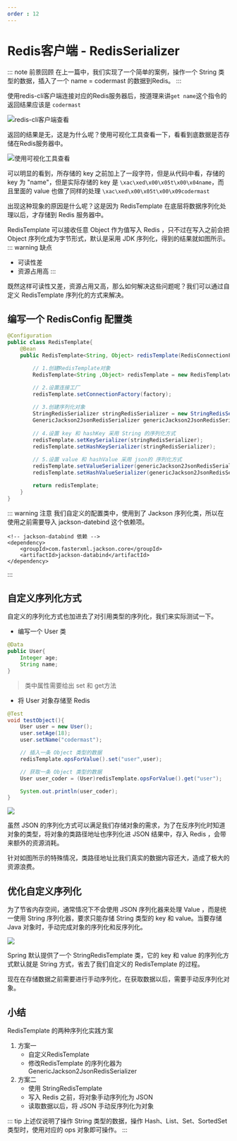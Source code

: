 ```yaml
---
order : 12
---
```

# Redis客户端 - RedisSerializer

::: note 前景回顾
在上一篇中，我们实现了一个简单的案例，操作一个 String 类型的数据，插入了一个 name = codermast 的数据到Redis。
:::

使用redis-cli客户端连接对应的Redis服务器后，按道理来讲`get name`这个指令的返回结果应该是 `codermast`

![redis-cli客户端查看](../../../assets/redistemplate-redis-serializer/2023-05-17-21-11-35.png)

返回的结果是无，这是为什么呢？使用可视化工具查看一下，看看到底数据是否存储在Redis服务器中。

![使用可视化工具查看](../../../assets/redistemplate-redis-serializer/2023-05-17-21-11-13.png)

可以明显的看到，所存储的 key 之前加上了一段字符，但是从代码中看，存储的 key 为 "name"，但是实际存储的 key 是 `\xac\xed\x00\x05t\x00\x04name`，而且里面的 value 也做了同样的处理 `\xac\xed\x00\x05t\x00\x09codermast`

出现这种现象的原因是什么呢？这是因为 RedisTemplate 在底层将数据序列化处理以后，才存储到 Redis 服务器中。

RedisTemplate 可以接收任意 Object 作为值写入 Redis ，只不过在写入之前会把 Object 序列化成为字节形式，默认是采用 JDK 序列化，得到的结果就如图所示。
::: warning 缺点
- 可读性差
- 资源占用高
:::


既然这样可读性又差，资源占用又高，那么如何解决这些问题呢？我们可以通过自定义 RedisTemplate 序列化的方式来解决。

## 编写一个 RedisConfig 配置类

```java
@Configuration
public class RedisTemplate{
    @Bean
    public RedisTemplate<String, Object> redisTemplate(RedisConnectionFactory factory){

        // 1.创建RedisTemplate对象
        RedisTemplate<String ,Object> redisTemplate = new RedisTemplate<>();

        // 2.设置连接⼯⼚
        redisTemplate.setConnectionFactory(factory);
        
        // 3.创建序列化对象
        StringRedisSerializer stringRedisSerializer = new StringRedisSerializer();
        GenericJackson2JsonRedisSerializer genericJackson2JsonRedisSerializer = new GenericJackson2JsonRedisSerializer();
        
        // 4.设置 key 和 hashKey 采⽤ String 的序列化⽅式
        redisTemplate.setKeySerializer(stringRedisSerializer);
        redisTemplate.setHashKeySerializer(stringRedisSerializer);
        
        // 5.设置 value 和 hashValue 采⽤ json的 序列化⽅式
        redisTemplate.setValueSerializer(genericJackson2JsonRedisSerializer);
        redisTemplate.setHashValueSerializer(genericJackson2JsonRedisSerializer);

        return redisTemplate;
    }
}
```
::: warning 注意
我们自定义的配置类中，使用到了 Jackson 序列化类，所以在使用之前需要导入 jackson-datebind 这个依赖项。

```xml:no-line-numbers
<!-- jackson-databind 依赖 -->
<dependency>
    <groupId>com.fasterxml.jackson.core</groupId>
    <artifactId>jackson-databind</artifactId>
</dependency>
```
:::

## 自定义序列化方式

自定义的序列化方式也加进去了对引用类型的序列化，我们来实际测试一下。

- 编写一个 User 类

```java
@Data
public User{
    Integer age;
    String name;
}
```

> 类中属性需要给出 set 和 get方法

- 将 User 对象存储至 Redis

```java
@Test
void testObject(){
    User user = new User();
    user.setAge(18);
    user.setName("codermast");

    // 插入一条 Object 类型的数据
    redisTemplate.opsForValue().set("user",user);

    // 获取一条 Object 类型的数据
    User user_coder = (User)redisTemplate.opsForValue().get("user");

    System.out.println(user_coder);
}
```

![](../../../assets/redistemplate-redis-serializer/2023-05-17-22-23-46.png)

虽然 JSON 的序列化方式可以满足我们存储对象的需求，为了在反序列化时知道对象的类型，将对象的类路径地址也序列化进 JSON 结果中，存入 Redis ，会带来额外的资源消耗。

针对如图所示的特殊情况，类路径地址比我们真实的数据内容还大，造成了极大的资源浪费。

## 优化自定义序列化

为了节省内存空间，通常情况下不会使用 JSON 序列化器来处理 Value ，而是统一使用 String 序列化器，要求只能存储 String 类型的 key 和 value。当要存储 Java 对象时，手动完成对象的序列化和反序列化。

![](../../../assets/redistemplate-redis-serializer/2023-05-17-22-31-37.png)

Spring 默认提供了一个 StringRedisTemplate 类，它的 key 和 value 的序列化方式默认就是 String 方式，省去了我们自定义的 RedisTemplate 的过程。

现在在存储数据之前需要进行手动序列化，在获取数据以后，需要手动反序列化对象。


## 小结

RedisTemplate 的两种序列化实践方案

1. 方案一
    - 自定义RedisTemplate
    - 修改RedisTemplate 的序列化器为 GenericJackson2JsonRedisSerializer
2. 方案二
    - 使用 StringRedisTemplate
    - 写入 Redis 之前，将对象手动序列化为 JSON
    - 读取数据以后，将 JSON 手动反序列化为对象

::: tip 
上述仅说明了操作 String 类型的数据，操作 Hash、List、Set、SortedSet类型时，使用对应的 ops 对象即可操作。
:::